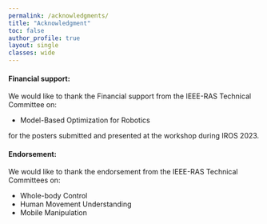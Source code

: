 ```yaml
---
permalink: /acknowledgments/
title: "Acknowledgment"
toc: false
author_profile: true 
layout: single 
classes: wide
---
```


####  Financial support: 
We would like to thank the Financial support from the IEEE-RAS Technical Committee on:

* Model-Based Optimization for Robotics

for the posters submitted and presented at the workshop during IROS 2023.

#### Endorsement: 
We would like to thank the endorsement from the IEEE-RAS Technical Committees on:

* Whole-body Control 
* Human Movement Understanding  
* Mobile Manipulation 



